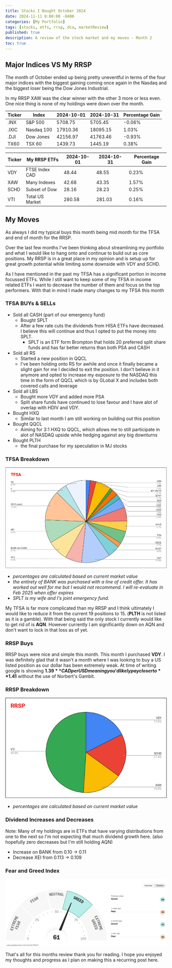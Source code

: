 ```yaml
---
title: Stocks I Bought October 2024
date: 2024-11-11 8:00:00 -0400
categories: [My Portfolio]
tags: [stocks, etfs, rrsp, dca, marketReview]
published: true
description: A review of the stock market and my moves - Month 2
toc: true
---
```


## Major Indices VS My RRSP
The month of October ended up being pretty uneventful in terms of the four major indices with the biggest gaining coming once again in the Nasdaq and the biggest loser being the Dow Jones Industrial.

In my RRSP XAW was the clear winner with the other 3 more or less even. One nice thing is none of my holdings were down over the month.

  | **Ticker** | **Index**  | **2024-10-01** | **2024-10-31** | **Percentage Gain** |
  | ---------- | ---------- | -------------- | -------------- | ------------------- |
  | .INX       | S&P 500    | 5708.75        | 5705.45        | -0.06%              |
  | .IXIC      | Nasdaq 100 | 17910.36       | 18095.15       | 1.03%               |
  | .DJI       | Dow Jones  | 42156.97       | 41763.46       | -0.93%              |
  | TX60       | TSX 60     | 1439.73        | 1445.19        | 0.38%               |

  | **Ticker** | **My RRSP ETFs** | **2024-10-01** | **2024-10-31** | **Percentage Gain** |
  | ---------- | ---------------- | -------------- | -------------- | ------------------- |
  | VDY        | FTSE Index CAD   | 48.44          | 48.55          | 0.23%               |
  | XAW        | Many Indexes     | 42.68          | 43.35          | 1.57%               |
  | SCHD       | Subset of Dow    | 28.16          | 28.23          | 0.25%               |
  | VTI        | Total US Market  | 280.58         | 281.03         | 0.16%               |

## My Moves

As always I did my typical buys this month being mid month for the TFSA and end of month for the RRSP.

Over the last few months I've been thinking about streamlining my portfolio and what I would like to hang onto and continue to build out as core positions. My RRSP is in a great place in my opinion and is setup up for great growth potential while limiting some downside with VDY and SCHD. 

As I have mentioned in the past my TFSA has a significant portion in income focussed ETFs. While I still want to keep some of my TFSA in income related ETFs I want to decrease the number of them and focus on the top performers. With that in mind I made many changes to my TFSA this month

### TFSA BUYs & SELLs
  - Sold all CASH (part of our emergency fund)
    - Bought SPLT
    - After a few rate cuts the dividends from HISA ETFs have decreased. I believe this will continue and thus I opted to put the money into SPLT.
        - SPLT is an ETF form Brompton that holds 20 preferred split share funds and has far better returns than both PSA and CASH
  - Sold all RS
    - Started a new position in QQCL
    - I've been holding onto RS for awhile and once it finally became a slight gain for me I decided to exit the position. I don't believe in it anymore and opted to increase my exposure to the NASDAQ this time in the form of QQCL which is by GLobal X and includes both covered calls and leverage
  - Sold all LBS
    - Bought more VDY and added more PSA
    - Split share funds have continued to lose favour and I have alot of overlap with HDIV and VDY.
  -  Bought HXQ
     -  Similar to last month I am still working on building out this position
  -  Bought QQCL
     -  Aiming for 3:1 HXQ to QQCL, which allows me to still participate in alot of NASDAQ upside while hedging against any big downturns
  -  Bought PLTH
     -  the final purchase for my speculation in MJ stocks

### TFSA Breakdown
![image](/assets/2024-11-11-tfsa.PNG)
- *percentages are calculated based on current market value*
- *the entirety of BANK was purchased with a line of credit offer. It has worked out well for me but I would not recommend. I will re-evaluate in Feb 2025 when offer expires*
- *SPLT is my wife and I's joint emergency fund.*

My TFSA is far more complicated than my RRSP and I think ultimately I would like to reduce it from the current 19 positions to 15. (**PLTH** is not listed as it is a gamble). With that being said the only stock I currently would like to get rid of is **AQN**. However currently I am significantly down on AQN and don't want to lock in that loss as of yet.


### RRSP Buys

RRSP buys were nice and simple this month. This month I purchased **VDY**. I was definitely glad that it wasn't a month where I was looking to buy a US listed position as our dollar has been extremely weak. At time of writing google is showing **$1.39** CAD per USD meaning you'd likely pay closer to **$1.41** without the use of Norbert's Gambit.

### RRSP Breakdown
![image](/assets/2024-11-11-rrsp.PNG)
- *percentages are calculated based on current market value*

### Dividend Increases and Decreases
Note: Many of my holdings are in ETFs that have varying distributions from one to the next so I'm not expecting that much dividend growth here. (also hopefully zero decreases but I'm still holding AQN)
- Increase on BANK from 0.10 -> 0.11
- Decrease XEI from 0.113 -> 0.109

### Fear and Greed Index

![image](/assets/2024-11-11-fear-and-greed.PNG)

That's all for this months review thank you for reading. I hope you enjoyed my thoughts and progress as I plan on making this a recurring post here.